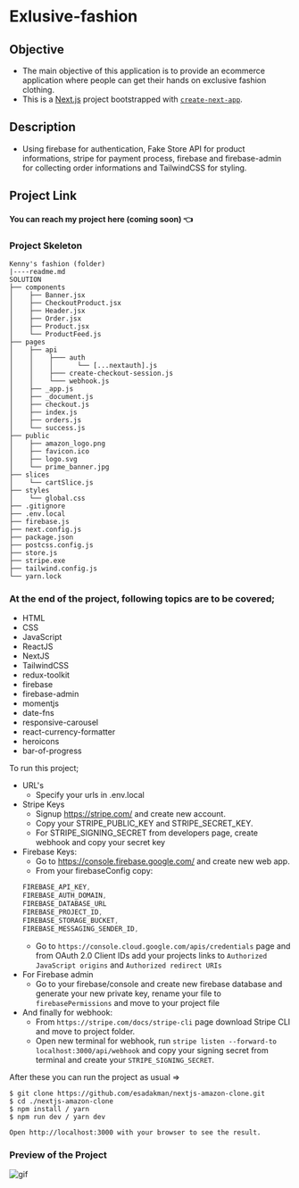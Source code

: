 # Exlusive-fashion

<!-- stripe listen --forward-to localhost:3000/api/webhook -->

<!-- // GOOGLE_ID: process.env.GOOGLE_ID,
// GOOGLE_SECRET: process.env.GOOGLE_SECRET,
// STRIPE_SECRET_KEY:process.env.STRIPE_SECRET_KEY,
// STRIPE_SIGNING_SECRET:process.env.STRIPE_SIGNING_SECRET,
// FIREBASE_API_KEY: process.env.FIREBASE_API_KEY,
// FIREBASE_AUTH_DOMAIN: process.env.FIREBASE_AUTH_DOMAIN,
// FIREBASE_PROJECT_ID: process.env.FIREBASE_PROJECT_ID,
// FIREBASE_STORAGE_BUCKET: process.env.FIREBASE_STORAGE_BUCKET,
// FIREBASE_MESSAGING_SENDER_ID: process.env.FIREBASE_MESSAGING_SENDER_ID,
// FIREBASE_APP_ID: process.env.FIREBASE_APP_ID, -->

## Objective

- The main objective of this application is to provide an ecommerce application where people can get their hands on exclusive fashion clothing.
- This is a [Next.js](https://nextjs.org/) project bootstrapped with [`create-next-app`](https://github.com/vercel/next.js/tree/canary/packages/create-next-app).

## Description

- Using firebase for authentication, Fake Store API for product informations, stripe for payment process, firebase and firebase-admin for collecting order informations and TailwindCSS for styling.

## Project Link

#### You can reach my project here (coming soon) 👈

### Project Skeleton

```
Kenny's fashion (folder)
|----readme.md
SOLUTION
├── components
│    ├── Banner.jsx
│    ├── CheckoutProduct.jsx
│    ├── Header.jsx
│    ├── Order.jsx
│    ├── Product.jsx
│    └── ProductFeed.js
├── pages
│    ├── api
│    │    ├─── auth
│    │    │      └── [...nextauth].js
│    │    ├─── create-checkout-session.js
│    │    └─── webhook.js
│    ├── _app.js
│    ├── _document.js
│    ├── checkout.js
│    ├── index.js
│    ├── orders.js
│    └── success.js
├── public
│    ├── amazon_logo.png
│    ├── favicon.ico
│    ├── logo.svg
│    └── prime_banner.jpg
├── slices
│    └── cartSlice.js
├── styles
│    └── global.css
├── .gitignore
├── .env.local
├── firebase.js
├── next.config.js
├── package.json
├── postcss.config.js
├── store.js
├── stripe.exe
├── tailwind.config.js
└── yarn.lock
```

### At the end of the project, following topics are to be covered;

- HTML
- CSS
- JavaScript
- ReactJS
- NextJS
- TailwindCSS
- redux-toolkit
- firebase
- firebase-admin
- momentjs
- date-fns
- responsive-carousel
- react-currency-formatter
- heroicons
- bar-of-progress

To run this project;

- URL's
  - Specify your urls in .env.local
- Stripe Keys
  - Signup https://stripe.com/ and create new account.
  - Copy your STRIPE_PUBLIC_KEY and STRIPE_SECRET_KEY.
  - For STRIPE_SIGNING_SECRET from developers page, create webhook and copy your secret key
- Firebase Keys:
  - Go to https://console.firebase.google.com/ and create new web app.
  - From your firebaseConfig copy:
  ```js
  FIREBASE_API_KEY,
  FIREBASE_AUTH_DOMAIN,
  FIREBASE_DATABASE_URL
  FIREBASE_PROJECT_ID,
  FIREBASE_STORAGE_BUCKET,
  FIREBASE_MESSAGING_SENDER_ID,
  ```
  - Go to `https://console.cloud.google.com/apis/credentials` page and from OAuth 2.0 Client IDs add your projects links to `Authorized JavaScript origins` and `Authorized redirect URIs`
- For Firebase admin
  - Go to your firebase/console and create new firebase database and generate your new private key, rename your file to `firebasePermissions` and move to your project file
- And finally for webhook:
  - From `https://stripe.com/docs/stripe-cli` page download Stripe CLI and move to project folder.
  - Open new terminal for webhook, run `stripe listen --forward-to localhost:3000/api/webhook` and copy your signing secret from terminal and create your `STRIPE_SIGNING_SECRET`.

After these you can run the project as usual =>

```
$ git clone https://github.com/esadakman/nextjs-amazon-clone.git
$ cd ./nextjs-amazon-clone
$ npm install / yarn
$ npm run dev / yarn dev

Open http://localhost:3000 with your browser to see the result.
```

### Preview of the Project

 <img src="./amazon-clone.gif" alt="gif"   />
